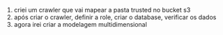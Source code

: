 1. criei um crawler que vai mapear a pasta trusted no bucket s3
2. após criar o crawler, definir a role, criar o database, verificar os dados
3. agora irei criar a modelagem multidimensional

